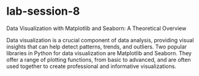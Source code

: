 # lab-session-8
Data Visualization with Matplotlib and Seaborn: A Theoretical Overview

Data visualization is a crucial component of data analysis, providing visual insights that can help detect patterns, trends, and outliers. Two popular libraries in Python for data visualization are Matplotlib and Seaborn. They offer a range of plotting functions, from basic to advanced, and are often used together to create professional and informative visualizations.
